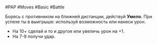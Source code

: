 #PAP #Moves #Basic #Battle 

Борясь с противником на ближней дистанции, действуй **Умело**. При успехе ты в выигрыше: используй возможность или нанеси урон. 
* На 10+ сделай и то и другое или увеличь урон на +1. 
* На 7-9 получи удар.
